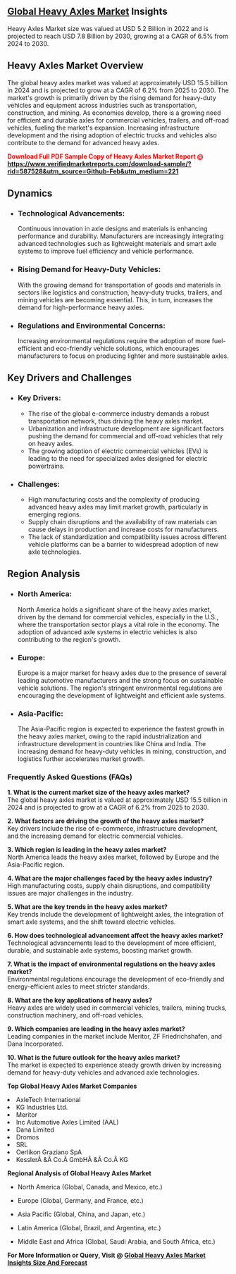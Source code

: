 <h2><a href="https://www.verifiedmarketreports.com/download-sample/?rid=587528&amp;utm_source=Github&amp;utm_medium=221" target="_blank">Global Heavy Axles Market</a> Insights</h2><p>Heavy Axles Market size was valued at USD 5.2 Billion in 2022 and is projected to reach USD 7.8 Billion by 2030, growing at a CAGR of 6.5% from 2024 to 2030.</p><p> <!DOCTYPE html> <html lang="en"> <head> <meta charset="UTF-8"> <meta name="viewport" content="width=device-width, initial-scale=1.0"> <title>Heavy Axles Market Overview</title> </head> <body> <h2>Heavy Axles Market Overview</h2> <p>The global heavy axles market was valued at approximately USD 15.5 billion in 2024 and is projected to grow at a CAGR of 6.2% from 2025 to 2030. The market's growth is primarily driven by the rising demand for heavy-duty vehicles and equipment across industries such as transportation, construction, and mining. As economies develop, there is a growing need for efficient and durable axles for commercial vehicles, trailers, and off-road vehicles, fueling the market's expansion. Increasing infrastructure development and the rising adoption of electric trucks and vehicles also contribute to the demand for advanced heavy axles. <strong><p><span class=""><span style="color: #ff0000;"><strong>Download Full PDF Sample Copy of Heavy Axles Market Report</strong> @ </span><a href="https://www.verifiedmarketreports.com/download-sample/?rid=587528&amp;utm_source=Github-Feb&amp;utm_medium=221" target="_blank">https://www.verifiedmarketreports.com/download-sample/?rid=587528&amp;utm_source=Github-Feb&amp;utm_medium=221</a></span></p></strong></p> <h2>Dynamics</h2> <ul> <li><h3>Technological Advancements:</h3> Continuous innovation in axle designs and materials is enhancing performance and durability. Manufacturers are increasingly integrating advanced technologies such as lightweight materials and smart axle systems to improve fuel efficiency and vehicle performance.</li> <li><h3>Rising Demand for Heavy-Duty Vehicles:</h3> With the growing demand for transportation of goods and materials in sectors like logistics and construction, heavy-duty trucks, trailers, and mining vehicles are becoming essential. This, in turn, increases the demand for high-performance heavy axles.</li> <li><h3>Regulations and Environmental Concerns:</h3> Increasing environmental regulations require the adoption of more fuel-efficient and eco-friendly vehicle solutions, which encourages manufacturers to focus on producing lighter and more sustainable axles.</li> </ul> <h2>Key Drivers and Challenges</h2> <ul> <li><h3>Key Drivers:</h3> <ul> <li>The rise of the global e-commerce industry demands a robust transportation network, thus driving the heavy axles market.</li> <li>Urbanization and infrastructure development are significant factors pushing the demand for commercial and off-road vehicles that rely on heavy axles.</li> <li>The growing adoption of electric commercial vehicles (EVs) is leading to the need for specialized axles designed for electric powertrains.</li> </ul> </li> <li><h3>Challenges:</h3> <ul> <li>High manufacturing costs and the complexity of producing advanced heavy axles may limit market growth, particularly in emerging regions.</li> <li>Supply chain disruptions and the availability of raw materials can cause delays in production and increase costs for manufacturers.</li> <li>The lack of standardization and compatibility issues across different vehicle platforms can be a barrier to widespread adoption of new axle technologies.</li> </ul> </li> </ul> <h2>Region Analysis</h2> <ul> <li><h3>North America:</h3> North America holds a significant share of the heavy axles market, driven by the demand for commercial vehicles, especially in the U.S., where the transportation sector plays a vital role in the economy. The adoption of advanced axle systems in electric vehicles is also contributing to the region's growth.</li> <li><h3>Europe:</h3> Europe is a major market for heavy axles due to the presence of several leading automotive manufacturers and the strong focus on sustainable vehicle solutions. The region's stringent environmental regulations are encouraging the development of lightweight and efficient axle systems.</li> <li><h3>Asia-Pacific:</h3> The Asia-Pacific region is expected to experience the fastest growth in the heavy axles market, owing to the rapid industrialization and infrastructure development in countries like China and India. The increasing demand for heavy-duty vehicles in mining, construction, and logistics further accelerates market growth.</li> </ul> <h3>Frequently Asked Questions (FAQs)</h3> <p><strong>1. What is the current market size of the heavy axles market?</strong><br> The global heavy axles market is valued at approximately USD 15.5 billion in 2024 and is projected to grow at a CAGR of 6.2% from 2025 to 2030.</p> <p><strong>2. What factors are driving the growth of the heavy axles market?</strong><br> Key drivers include the rise of e-commerce, infrastructure development, and the increasing demand for electric commercial vehicles.</p> <p><strong>3. Which region is leading in the heavy axles market?</strong><br> North America leads the heavy axles market, followed by Europe and the Asia-Pacific region.</p> <p><strong>4. What are the major challenges faced by the heavy axles industry?</strong><br> High manufacturing costs, supply chain disruptions, and compatibility issues are major challenges in the industry.</p> <p><strong>5. What are the key trends in the heavy axles market?</strong><br> Key trends include the development of lightweight axles, the integration of smart axle systems, and the shift toward electric vehicles.</p> <p><strong>6. How does technological advancement affect the heavy axles market?</strong><br> Technological advancements lead to the development of more efficient, durable, and sustainable axle systems, boosting market growth.</p> <p><strong>7. What is the impact of environmental regulations on the heavy axles market?</strong><br> Environmental regulations encourage the development of eco-friendly and energy-efficient axles to meet stricter standards.</p> <p><strong>8. What are the key applications of heavy axles?</strong><br> Heavy axles are widely used in commercial vehicles, trailers, mining trucks, construction machinery, and off-road vehicles.</p> <p><strong>9. Which companies are leading in the heavy axles market?</strong><br> Leading companies in the market include Meritor, ZF Friedrichshafen, and Dana Incorporated.</p> <p><strong>10. What is the future outlook for the heavy axles market?</strong><br> The market is expected to experience steady growth driven by increasing demand for heavy-duty vehicles and advanced axle technologies.</p> </body> </html> </p><p><strong>Top Global Heavy Axles Market Companies</strong></p><div data-test-id=""><p><li>AxleTech International</li><li> KG Industries Ltd.</li><li> Meritor</li><li> Inc Automotive Axles Limited (AAL)</li><li> Dana Limited</li><li> Dromos</li><li> SRL</li><li> Oerlikon Graziano SpA</li><li> KesslerÂ &Â Co.Â GmbHÂ &Â Co.Â KG</li></p><div><strong>Regional Analysis of&nbsp;Global Heavy Axles Market</strong></div><ul><li dir="ltr"><p dir="ltr">North America&nbsp;(Global, Canada, and Mexico, etc.)</p></li><li dir="ltr"><p dir="ltr">Europe (Global, Germany, and France, etc.)</p></li><li dir="ltr"><p dir="ltr">Asia Pacific&nbsp;(Global, China, and Japan, etc.)</p></li><li dir="ltr"><p dir="ltr">Latin America&nbsp;(Global, Brazil, and Argentina, etc.)</p></li><li dir="ltr">Middle East and Africa&nbsp;(Global, Saudi Arabia, and South Africa, etc.)</li></ul><p><strong>For More Information or Query, Visit @&nbsp;</strong><strong><a href="https://www.verifiedmarketreports.com/product/heavy-axles-market/?utm_source=Github&amp;utm_medium=221" target="_blank">Global Heavy Axles Market Insights Size And Forecast</a></strong></p></div>
